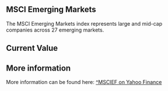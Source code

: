 ## MSCI Emerging Markets

The MSCI Emerging Markets index represents large and mid-cap companies across 27 emerging markets.

## Current Value

<Value topic="finance/stock-exchange/index/MSCIEF" decimals="2" unit="points"/>

## More information

More information can be found here: [^MSCIEF on Yahoo Finance](https://finance.yahoo.com/quote/^MSCIEF/)

